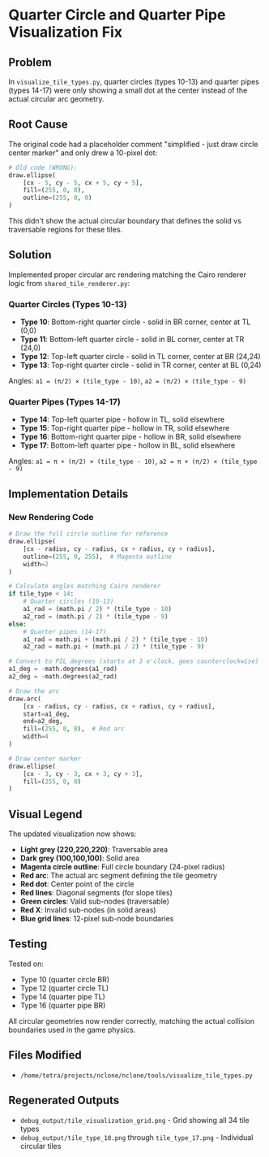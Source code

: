 # Quarter Circle and Quarter Pipe Visualization Fix

## Problem
In `visualize_tile_types.py`, quarter circles (types 10-13) and quarter pipes (types 14-17) were only showing a small dot at the center instead of the actual circular arc geometry.

## Root Cause
The original code had a placeholder comment "simplified - just draw circle center marker" and only drew a 10-pixel dot:

```python
# Old code (WRONG):
draw.ellipse(
    [cx - 5, cy - 5, cx + 5, cy + 5],
    fill=(255, 0, 0),
    outline=(255, 0, 0)
)
```

This didn't show the actual circular boundary that defines the solid vs traversable regions for these tiles.

## Solution
Implemented proper circular arc rendering matching the Cairo renderer logic from `shared_tile_renderer.py`:

### Quarter Circles (Types 10-13)
- **Type 10**: Bottom-right quarter circle - solid in BR corner, center at TL (0,0)
- **Type 11**: Bottom-left quarter circle - solid in BL corner, center at TR (24,0)
- **Type 12**: Top-left quarter circle - solid in TL corner, center at BR (24,24)
- **Type 13**: Top-right quarter circle - solid in TR corner, center at BL (0,24)

Angles: `a1 = (π/2) × (tile_type - 10)`, `a2 = (π/2) × (tile_type - 9)`

### Quarter Pipes (Types 14-17)
- **Type 14**: Top-left quarter pipe - hollow in TL, solid elsewhere
- **Type 15**: Top-right quarter pipe - hollow in TR, solid elsewhere
- **Type 16**: Bottom-right quarter pipe - hollow in BR, solid elsewhere
- **Type 17**: Bottom-left quarter pipe - hollow in BL, solid elsewhere

Angles: `a1 = π + (π/2) × (tile_type - 10)`, `a2 = π + (π/2) × (tile_type - 9)`

## Implementation Details

### New Rendering Code
```python
# Draw the full circle outline for reference
draw.ellipse(
    [cx - radius, cy - radius, cx + radius, cy + radius],
    outline=(255, 0, 255),  # Magenta outline
    width=2
)

# Calculate angles matching Cairo renderer
if tile_type < 14:
    # Quarter circles (10-13)
    a1_rad = (math.pi / 2) * (tile_type - 10)
    a2_rad = (math.pi / 2) * (tile_type - 9)
else:
    # Quarter pipes (14-17)
    a1_rad = math.pi + (math.pi / 2) * (tile_type - 10)
    a2_rad = math.pi + (math.pi / 2) * (tile_type - 9)

# Convert to PIL degrees (starts at 3 o'clock, goes counterclockwise)
a1_deg = -math.degrees(a1_rad)
a2_deg = -math.degrees(a2_rad)

# Draw the arc
draw.arc(
    [cx - radius, cy - radius, cx + radius, cy + radius],
    start=a1_deg,
    end=a2_deg,
    fill=(255, 0, 0),  # Red arc
    width=4
)

# Draw center marker
draw.ellipse(
    [cx - 3, cy - 3, cx + 3, cy + 3],
    fill=(255, 0, 0)
)
```

## Visual Legend

The updated visualization now shows:
- **Light grey (220,220,220)**: Traversable area
- **Dark grey (100,100,100)**: Solid area
- **Magenta circle outline**: Full circle boundary (24-pixel radius)
- **Red arc**: The actual arc segment defining the tile geometry
- **Red dot**: Center point of the circle
- **Red lines**: Diagonal segments (for slope tiles)
- **Green circles**: Valid sub-nodes (traversable)
- **Red X**: Invalid sub-nodes (in solid areas)
- **Blue grid lines**: 12-pixel sub-node boundaries

## Testing

Tested on:
- Type 10 (quarter circle BR)
- Type 12 (quarter circle TL)
- Type 14 (quarter pipe TL)
- Type 16 (quarter pipe BR)

All circular geometries now render correctly, matching the actual collision boundaries used in the game physics.

## Files Modified
- `/home/tetra/projects/nclone/nclone/tools/visualize_tile_types.py`

## Regenerated Outputs
- `debug_output/tile_visualization_grid.png` - Grid showing all 34 tile types
- `debug_output/tile_type_10.png` through `tile_type_17.png` - Individual circular tiles

